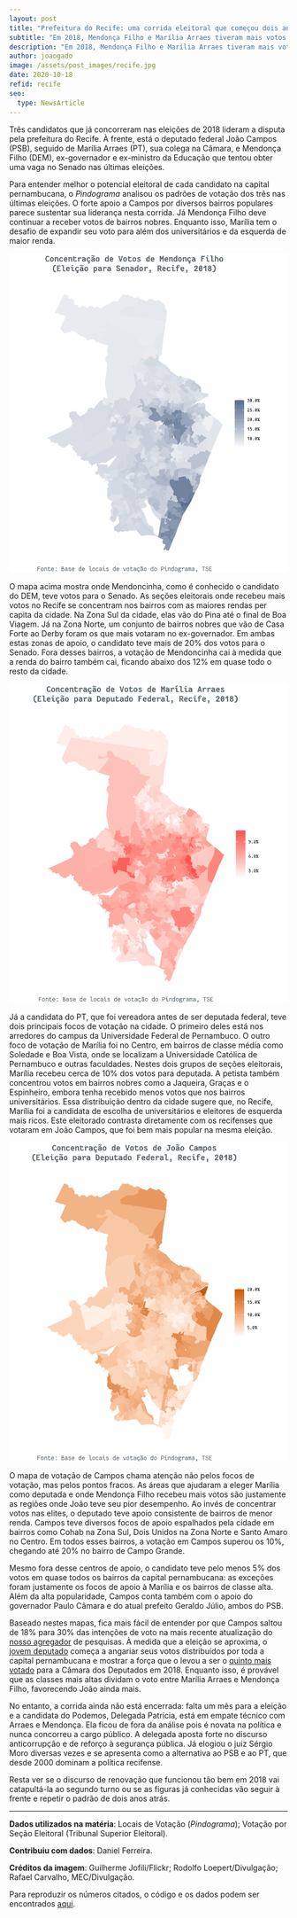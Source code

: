 ```yaml
---
layout: post
title: "Prefeitura do Recife: uma corrida eleitoral que começou dois anos atrás"
subtitle: "Em 2018, Mendonça Filho e Marília Arraes tiveram mais votos em bairros nobres; João Campos se destacou em bairros de menor renda"
description: "Em 2018, Mendonça Filho e Marília Arraes tiveram mais votos em bairros nobres; João Campos se destacou em bairros de menor renda"
author: joaogado
image: /assets/post_images/recife.jpg
date: 2020-10-18
refid: recife
seo:
  type: NewsArticle
---
```


<p>Três candidatos que já concorreram nas eleições de 2018 lideram a disputa pela prefeitura do Recife. À frente, está o deputado federal João Campos (PSB), seguido de Marília Arraes (PT), sua colega na Câmara, e Mendonça Filho (DEM), ex-governador e ex-ministro da Educação que tentou obter uma vaga no Senado nas últimas eleições.</p>
<p>Para entender melhor o potencial eleitoral de cada candidato na capital pernambucana, o <em>Pindograma</em> analisou os padrões de votação dos três nas últimas eleições. O forte apoio a Campos por diversos bairros populares parece sustentar sua liderança nesta corrida. Já Mendonça Filho deve continuar a receber votos de bairros nobres. Enquanto isso, Marília tem o desafio de expandir seu voto para além dos universitários e da esquerda de maior renda.</p>
<p><img style="max-height: 1000px;" src="/assets/post_images/Recife_files/figure-html/unnamed-chunk-1-1.png" width="672" /></p>
<p>O mapa acima mostra onde Mendoncinha, como é conhecido o candidato do DEM, teve votos para o Senado. As seções eleitorais onde recebeu mais votos no Recife se concentram nos bairros com as maiores rendas per capita da cidade. Na Zona Sul da cidade, elas vão do Pina até o final de Boa Viagem. Já na Zona Norte, um conjunto de bairros nobres que vão de Casa Forte ao Derby foram os que mais votaram no ex-governador. Em ambas estas zonas de apoio, o candidato teve mais de 20% dos votos para o Senado. Fora desses bairros, a votação de Mendoncinha cai à medida que a renda do bairro também cai, ficando abaixo dos 12% em quase todo o resto da cidade.</p>
<p><img style="max-height: 1000px;" src="/assets/post_images/Recife_files/figure-html/unnamed-chunk-2-1.png" width="672" /></p>
<p>Já a candidata do PT, que foi vereadora antes de ser deputada federal, teve dois principais focos de votação na cidade. O primeiro deles está nos arredores do campus da Universidade Federal de Pernambuco. O outro foco de votação de Marília foi no Centro, em bairros de classe média como Soledade e Boa Vista, onde se localizam a Universidade Católica de Pernambuco e outras faculdades. Nestes dois grupos de seções eleitorais, Marília recebeu cerca de 10% dos votos para deputada. A petista também concentrou votos em bairros nobres como a Jaqueira, Graças e o Espinheiro, embora tenha recebido menos votos que nos bairros universitários. Essa distribuição dentro da cidade sugere que, no Recife, Marília foi a candidata de escolha de universitários e eleitores de esquerda mais ricos. Este eleitorado contrasta diretamente com os recifenses que votaram em João Campos, que foi bem mais popular na mesma eleição.</p>
<p><img style="max-height: 1000px;" src="/assets/post_images/Recife_files/figure-html/unnamed-chunk-3-1.png" width="672" /></p>
<p>O mapa de votação de Campos chama atenção não pelos focos de votação, mas pelos pontos fracos. As áreas que ajudaram a eleger Marília como deputada e onde Mendonça Filho recebeu mais votos são justamente as regiões onde João teve seu pior desempenho. Ao invés de concentrar votos nas elites, o deputado teve apoio consistente de bairros de menor renda. Campos teve diversos focos de apoio espalhados pela cidade em bairros como Cohab na Zona Sul, Dois Unidos na Zona Norte e Santo Amaro no Centro. Em todos esses bairros, a votação em Campos superou os 10%, chegando até 20% no bairro de Campo Grande.</p>
<p>Mesmo fora desse centros de apoio, o candidato teve pelo menos 5% dos votos em quase todos os bairros da capital pernambucana: as exceções foram justamente os focos de apoio à Marília e os bairros de classe alta. Além da alta popularidade, Campos conta também com o apoio do governador Paulo Câmara e do atual prefeito Geraldo Júlio, ambos do PSB.</p>
<p>Baseado nestes mapas, fica mais fácil de entender por que Campos saltou de 18% para 30% das intenções de voto na mais recente atualização do <a href="https://pindograma.shinyapps.io/agregador">nosso agregador</a> de pesquisas. À medida que a eleição se aproxima, o <a href="https://pindograma.com.br/2020/10/02/jovens.html">jovem deputado</a> começa a angariar seus votos distribuídos por toda a capital pernambucana e mostrar a força que o levou a ser o <a href="https://www1.folha.uol.com.br/poder/2018/10/veja-quem-sao-os-15-deputados-federais-mais-votados-no-pais.shtml">quinto mais votado</a> para a Câmara dos Deputados em 2018. Enquanto isso, é provável que as classes mais altas dividam o voto entre Marília Arraes e Mendonça Filho, favorecendo João ainda mais.</p>
<p>No entanto, a corrida ainda não está encerrada: falta um mês para a eleição e a candidata do Podemos, Delegada Patrícia, está em empate técnico com Arraes e Mendonça. Ela ficou de fora da análise pois é novata na política e nunca concorreu a cargo público. A delegada aposta forte no discurso anticorrupção e de reforço à segurança pública. Já elogiou o juiz Sérgio Moro diversas vezes e se apresenta como a alternativa ao PSB e ao PT, que desde 2000 dominam a política recifense.</p>
<p>Resta ver se o discurso de renovação que funcionou tão bem em 2018 vai catapultá-la ao segundo turno ou se as figuras já conhecidas vão seguir à frente e repetir o padrão de dois anos atrás.</p>
<hr />
<p><strong>Dados utilizados na matéria</strong>: Locais de Votação (<em>Pindograma</em>); Votação por Seção Eleitoral (Tribunal Superior Eleitoral).</p>
<p><strong>Contribuiu com dados</strong>: Daniel Ferreira.</p>
<p><strong>Créditos da imagem</strong>: Guilherme Jofili/Flickr; Rodolfo Loepert/Divulgação; Rafael Carvalho, MEC/Divulgação.</p>
<p>Para reproduzir os números citados, o código e os dados podem ser encontrados <a href="https://github.com/pindograma/materias/blob/master/2020-10-18-recife/Recife.Rmd">aqui</a>.</p>
